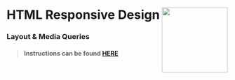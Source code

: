 # HTML Responsive Design <img align="right" src="https://github.com/Learning-Fuze/prototypes_C4.17/blob/assets/assets/images/logos/LF_LOGO.png?raw=true" width="150">
### Layout & Media Queries

>#### Instructions can be found <a href="http://learning-fuze.github.io/prototypes_C4.17/#/HTML-Responsive-Design" target="_blank">HERE</a>
